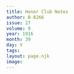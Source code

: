 ```yaml
---
title: Honor Club Notes
author: B-8266
issue: 27
volume: 9
year: 1916
month: 39
day: V
tags:
layout: page.njk
image:
---
```


